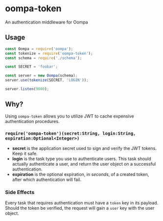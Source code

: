 # oompa-token
An authentication middleware for Oompa

## Usage
```js
const Oompa = require('oompa');
const tokenize = require('oompa-token');
const schema = require('./schema');

const SECRET = 'foobar';

const server = new Oompa(schema);
server.use(tokenize(SECRET, 'LOGIN'));

server.listen(9000);
```

## Why?
Using `oompa-token` allows you to utilize JWT to cache expensive authentication procedures.

### `require('oompa-token')(secret:String, login:String, expiration:Optional<Integer>)`
- **secret** is the application secret used to sign and verify the JWT tokens. Keep it safe.
- **login** is the task type you use to authenticate users. This task should actually authenticate a user, and return the user object on a successful authentication.
- **expiration** is the optional expiration, in *seconds*, of a created token, after which authentication will fail.

### Side Effects
Every task that requires authentication must have a `token` key in its payload. Should the token be verified, the request will gain a `user` key with the user object.
